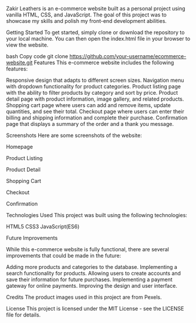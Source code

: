Zakir Leathers is an e-commerce website built as a personal project using vanilla HTML, CSS, and JavaScript. The goal of this project was to showcase my skills and polish my front-end development abilities.

Getting Started
To get started, simply clone or download the repository to your local machine. You can then open the index.html file in your browser to view the website.

bash
Copy code
git clone https://github.com/your-username/ecommerce-website.git
Features
This e-commerce website includes the following features:

Responsive design that adapts to different screen sizes.
Navigation menu with dropdown functionality for product categories.
Product listing page with the ability to filter products by category and sort by price.
Product detail page with product information, image gallery, and related products.
Shopping cart page where users can add and remove items, update quantities, and see their total.
Checkout page where users can enter their billing and shipping information and complete their purchase.
Confirmation page that displays a summary of the order and a thank you message.


Screenshots
Here are some screenshots of the website:

Homepage

Product Listing

Product Detail

Shopping Cart

Checkout

Confirmation

Technologies Used
This project was built using the following technologies:

HTML5
CSS3
JavaScript(ES6)


Future Improvements

While this e-commerce website is fully functional, there are several improvements that could be made in the future:

Adding more products and categories to the database.
Implementing a search functionality for products.
Allowing users to create accounts and save their information for future purchases.
Implementing a payment gateway for online payments.
Improving the design and user interface.

Credits
The product images used in this project are from Pexels.

License
This project is licensed under the MIT License - see the LICENSE file for details.

